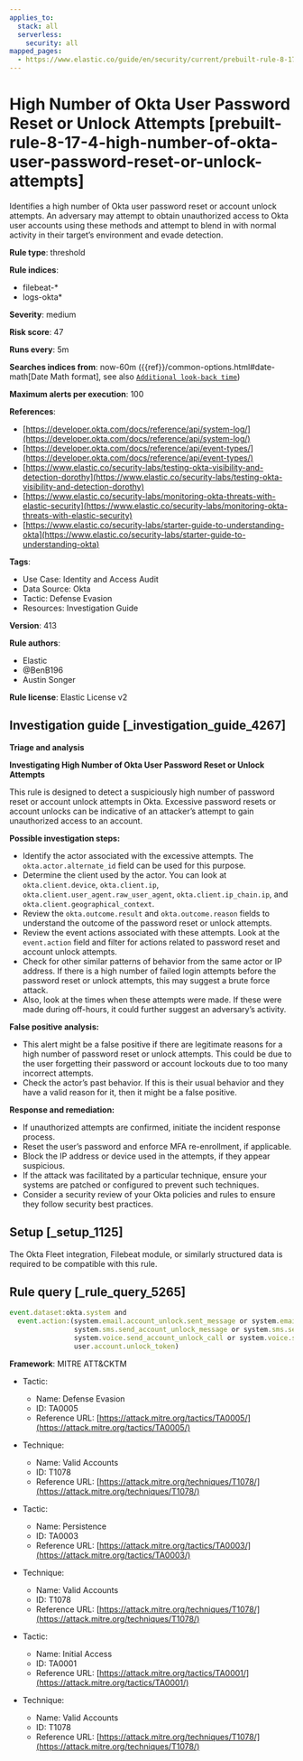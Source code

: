 ```yaml
---
applies_to:
  stack: all
  serverless:
    security: all
mapped_pages:
  - https://www.elastic.co/guide/en/security/current/prebuilt-rule-8-17-4-high-number-of-okta-user-password-reset-or-unlock-attempts.html
---
```


# High Number of Okta User Password Reset or Unlock Attempts [prebuilt-rule-8-17-4-high-number-of-okta-user-password-reset-or-unlock-attempts]

Identifies a high number of Okta user password reset or account unlock attempts. An adversary may attempt to obtain unauthorized access to Okta user accounts using these methods and attempt to blend in with normal activity in their target’s environment and evade detection.

**Rule type**: threshold

**Rule indices**:

* filebeat-*
* logs-okta*

**Severity**: medium

**Risk score**: 47

**Runs every**: 5m

**Searches indices from**: now-60m ({{ref}}/common-options.html#date-math[Date Math format], see also [`Additional look-back time`](docs-content://solutions/security/detect-and-alert/create-detection-rule.md#rule-schedule))

**Maximum alerts per execution**: 100

**References**:

* [https://developer.okta.com/docs/reference/api/system-log/](https://developer.okta.com/docs/reference/api/system-log/)
* [https://developer.okta.com/docs/reference/api/event-types/](https://developer.okta.com/docs/reference/api/event-types/)
* [https://www.elastic.co/security-labs/testing-okta-visibility-and-detection-dorothy](https://www.elastic.co/security-labs/testing-okta-visibility-and-detection-dorothy)
* [https://www.elastic.co/security-labs/monitoring-okta-threats-with-elastic-security](https://www.elastic.co/security-labs/monitoring-okta-threats-with-elastic-security)
* [https://www.elastic.co/security-labs/starter-guide-to-understanding-okta](https://www.elastic.co/security-labs/starter-guide-to-understanding-okta)

**Tags**:

* Use Case: Identity and Access Audit
* Data Source: Okta
* Tactic: Defense Evasion
* Resources: Investigation Guide

**Version**: 413

**Rule authors**:

* Elastic
* @BenB196
* Austin Songer

**Rule license**: Elastic License v2

## Investigation guide [_investigation_guide_4267]

**Triage and analysis**

**Investigating High Number of Okta User Password Reset or Unlock Attempts**

This rule is designed to detect a suspiciously high number of password reset or account unlock attempts in Okta. Excessive password resets or account unlocks can be indicative of an attacker’s attempt to gain unauthorized access to an account.

**Possible investigation steps:**

* Identify the actor associated with the excessive attempts. The `okta.actor.alternate_id` field can be used for this purpose.
* Determine the client used by the actor. You can look at `okta.client.device`, `okta.client.ip`, `okta.client.user_agent.raw_user_agent`, `okta.client.ip_chain.ip`, and `okta.client.geographical_context`.
* Review the `okta.outcome.result` and `okta.outcome.reason` fields to understand the outcome of the password reset or unlock attempts.
* Review the event actions associated with these attempts. Look at the `event.action` field and filter for actions related to password reset and account unlock attempts.
* Check for other similar patterns of behavior from the same actor or IP address. If there is a high number of failed login attempts before the password reset or unlock attempts, this may suggest a brute force attack.
* Also, look at the times when these attempts were made. If these were made during off-hours, it could further suggest an adversary’s activity.

**False positive analysis:**

* This alert might be a false positive if there are legitimate reasons for a high number of password reset or unlock attempts. This could be due to the user forgetting their password or account lockouts due to too many incorrect attempts.
* Check the actor’s past behavior. If this is their usual behavior and they have a valid reason for it, then it might be a false positive.

**Response and remediation:**

* If unauthorized attempts are confirmed, initiate the incident response process.
* Reset the user’s password and enforce MFA re-enrollment, if applicable.
* Block the IP address or device used in the attempts, if they appear suspicious.
* If the attack was facilitated by a particular technique, ensure your systems are patched or configured to prevent such techniques.
* Consider a security review of your Okta policies and rules to ensure they follow security best practices.


## Setup [_setup_1125]

The Okta Fleet integration, Filebeat module, or similarly structured data is required to be compatible with this rule.


## Rule query [_rule_query_5265]

```js
event.dataset:okta.system and
  event.action:(system.email.account_unlock.sent_message or system.email.password_reset.sent_message or
                system.sms.send_account_unlock_message or system.sms.send_password_reset_message or
                system.voice.send_account_unlock_call or system.voice.send_password_reset_call or
                user.account.unlock_token)
```

**Framework**: MITRE ATT&CKTM

* Tactic:

    * Name: Defense Evasion
    * ID: TA0005
    * Reference URL: [https://attack.mitre.org/tactics/TA0005/](https://attack.mitre.org/tactics/TA0005/)

* Technique:

    * Name: Valid Accounts
    * ID: T1078
    * Reference URL: [https://attack.mitre.org/techniques/T1078/](https://attack.mitre.org/techniques/T1078/)

* Tactic:

    * Name: Persistence
    * ID: TA0003
    * Reference URL: [https://attack.mitre.org/tactics/TA0003/](https://attack.mitre.org/tactics/TA0003/)

* Technique:

    * Name: Valid Accounts
    * ID: T1078
    * Reference URL: [https://attack.mitre.org/techniques/T1078/](https://attack.mitre.org/techniques/T1078/)

* Tactic:

    * Name: Initial Access
    * ID: TA0001
    * Reference URL: [https://attack.mitre.org/tactics/TA0001/](https://attack.mitre.org/tactics/TA0001/)

* Technique:

    * Name: Valid Accounts
    * ID: T1078
    * Reference URL: [https://attack.mitre.org/techniques/T1078/](https://attack.mitre.org/techniques/T1078/)



